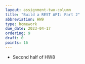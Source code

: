 ```yaml
---
layout: assignment-two-column
title: "Build a REST API: Part 2"
abbreviation: HW9
type: homework
due_date: 2023-04-17
ordering: 9
draft: 0
points: 16
---
```


* Second half of HW8